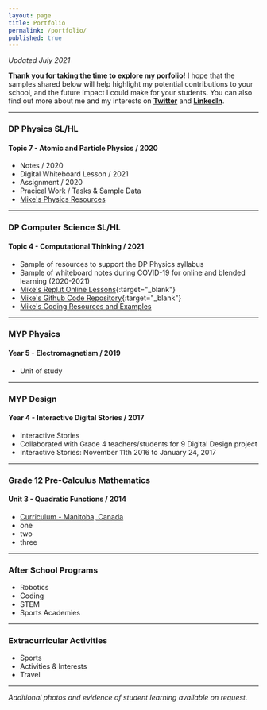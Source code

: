 ```yaml
---
layout: page
title: Portfolio
permalink: /portfolio/
published: true
---
```

*Updated July 2021*  
  
**Thank you for taking the time to explore my porfolio!** I hope that the samples shared below will help highlight my potential contributions to your school, and the future impact I could make for your students. You can also find out more about me and my interests on **[Twitter](https://twitter.com/mvpoirier)** and **[LinkedIn](https://www.linkedin.com/in/mvpoirier8)**.

---

### DP Physics SL/HL
#### Topic 7 - Atomic and Particle Physics / 2020
- Notes / 2020
- Digital Whiteboard Lesson / 2021
- Assignment / 2020
- Pracical Work / Tasks & Sample Data
- [Mike's Physics Resources](https://mvpoirier.github.io/physics/)

---

### DP Computer Science SL/HL
#### Topic 4 - Computational Thinking / 2021
- Sample of resources to support the DP Physics syllabus
- Sample of whiteboard notes during COVID-19 for online and blended learning (2020-2021)
- [Mike's Repl.it Online Lessons](https://repl.it/@mpoirier){:target="_blank"}
- [Mike's Github Code Repository](https://github.com/mvpoirier){:target="_blank"}
- [Mike's Coding Resources and Examples](https://mvpoirier.github.io/coding/)

---

### MYP Physics
#### Year 5 - Electromagnetism / 2019
- Unit of study

---

### MYP Design
#### Year 4 - Interactive Digital Stories / 2017
- Interactive Stories
- Collaborated with Grade 4 teachers/students for 9 Digital Design project
- Interactive Stories: November 11th 2016 to January 24, 2017

---

### Grade 12 Pre-Calculus Mathematics
#### Unit 3 - Quadratic Functions / 2014
- [Curriculum - Manitoba, Canada](https://www.edu.gov.mb.ca/k12/cur/math/framework_9-12/index.html)
- one
- two
- three

---

### After School Programs
- Robotics
- Coding
- STEM
- Sports Academies

---

### Extracurricular Activities
- Sports
- Activities & Interests
- Travel

---

*Additional photos and evidence of student learning available on request.*